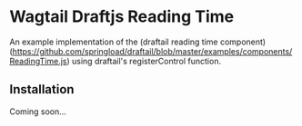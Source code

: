 # Wagtail Draftjs Reading Time

An example implementation of the (draftail reading time component)(https://github.com/springload/draftail/blob/master/examples/components/ReadingTime.js) using draftail's registerControl function.

## Installation

Coming soon...